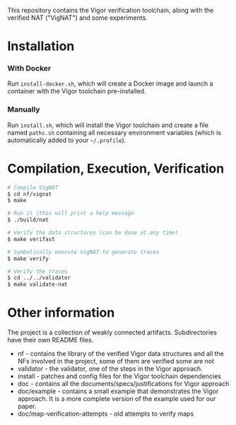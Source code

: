This repository contains the Vigor verification toolchain, along with the verified NAT ("VigNAT") and some experiments.


# Installation

### With Docker

Run `install-docker.sh`, which will create a Docker image and launch a container with the Vigor toolchain pre-installed.

### Manually

Run `install.sh`, which will install the Vigor toolchain and create a file named `paths.sh` containing all necessary environment variables
(which is automatically added to your `~/.profile`).


# Compilation, Execution, Verification

```bash
# Compile VigNAT
$ cd nf/vignat
$ make

# Run it (this will print a help message
$ ./build/nat

# Verify the data structures (can be done at any time)
$ make verifast

# Symbolically execute VigNAT to generate traces
$ make verify

# Verify the traces
$ cd ../../validator
$ make validate-nat
```


# Other information

The project is a collection of weakly connected artifacts. Subdirectories have their own README files.

* nf - contains the library of the verified Vigor data structures and all the NFs involved in the project, some of them are verified some are not
* validator - the validator, one of the steps in the Vigor approach.
* install - patches and config files for the Vigor toolchain dependencies
* doc - contains all the documents/specs/justifications for Vigor approach
* doc/example - contains a small example that demonstrates the Vigor approach. It is a more complete version of the example used for our paper.
* doc/map-verification-attempts - old attempts to verify maps
